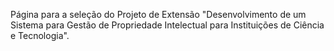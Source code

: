 Página para a seleção do Projeto de Extensão "Desenvolvimento de um Sistema para Gestão de Propriedade Intelectual para Instituições de Ciência e Tecnologia".
